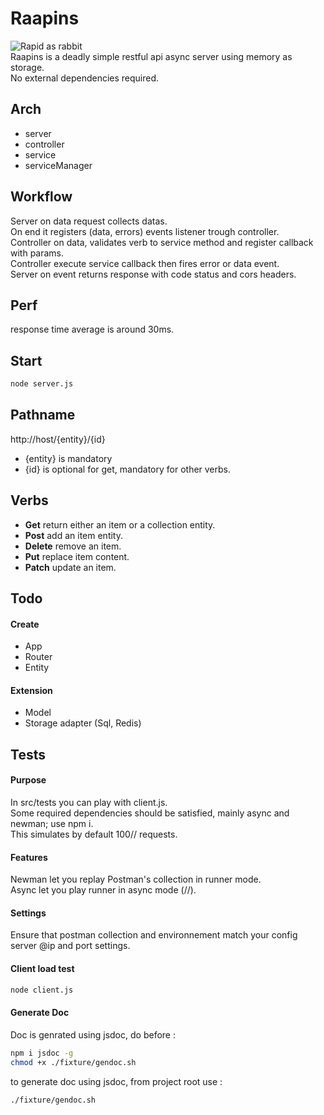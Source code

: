 # Raapins
![Rapid as rabbit](http://static.pier-infor.fr/img/raapins/logo.jpg)  
Raapins is a deadly simple restful api async server using memory as storage.  
No external dependencies required.

## Arch

* server
* controller
* service
* serviceManager

## Workflow

Server on data request collects datas.  
On end it registers (data, errors) events listener trough controller.  
Controller on data, validates verb to service method and register callback with params.  
Controller execute service callback then fires error or data event.  
Server on event returns response with code status and cors headers.  

## Perf
response time average is around 30ms.  

## Start

```bash
node server.js
```

## Pathname

http://host/{entity}/{id}

* {entity} is mandatory
* {id} is optional for get, mandatory for other verbs.


## Verbs

* **Get** return either an item or a collection entity.
* **Post** add an item entity.
* **Delete** remove an item.
* **Put** replace item content.
* **Patch** update an item.

## Todo

#### Create

* App
* Router
* Entity

#### Extension

* Model
* Storage adapter (Sql, Redis)

## Tests

#### Purpose

In src/tests you can play with client.js.  
Some required dependencies should be satisfied, mainly async and newman; use npm i.  
This simulates by default 100// requests.

#### Features

Newman let you replay Postman's collection in runner mode.  
Async let you play runner in async mode (//).  

#### Settings

Ensure that postman collection and environnement match your config server @ip and port settings.

#### Client load test
```bash
node client.js
```
#### Generate Doc

Doc is genrated using jsdoc, do before :
```bash
npm i jsdoc -g
chmod +x ./fixture/gendoc.sh
```
to generate doc using jsdoc, from project root use :
```bash
./fixture/gendoc.sh
```